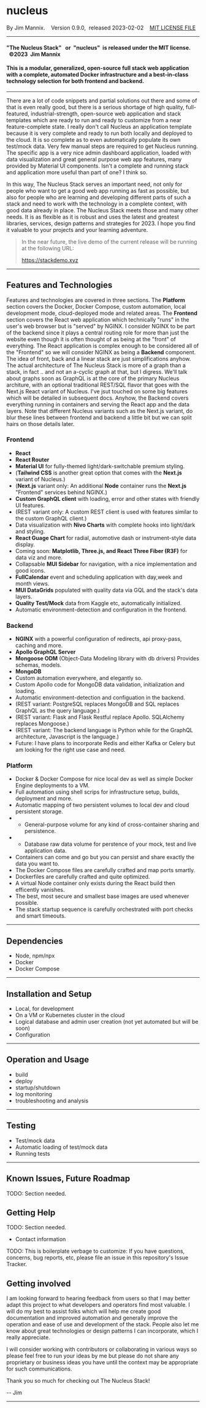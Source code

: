 # nucleus

By Jim Mannix. &nbsp;&nbsp;&nbsp;Version 0.9.0, &nbsp;released 2023-02-02 &nbsp;&nbsp;&nbsp;[MIT LICENSE FILE](LICENSE.md)



----

#### "The Nucleus Stack" &nbsp; or &nbsp;"nucleus" &nbsp;is released under the MIT license. &nbsp;&nbsp;&copy;2023 &nbsp;Jim Mannix

#### This is a modular, generalized, open-source full stack web application with a complete, automated Docker infrastructure and a best-in-class technology selection for both frontend and backend.

----

There are a lot of code snippets and partial solutions out there and some of that is even really good, but there is a serious shortage of high quality, full-featured, industrial-strength, open-source web application and stack templates which are ready to run and ready to customize from a near feature-complete state. I really don't call Nucleus an application template because it is very complete and ready to run both locally and deployed to the cloud. It is so complete as to even automatically populate its own test/mock data. Very few manual steps are required to get Nucleus running. The specific app is a very nice admin dashboard application, loaded with data visualization and great general purpose web app features, many provided by Material UI components. Isn't a complete and running stack and application more useful than part of one? I think so.

In this way, The Nucleus Stack serves an important need, not only for people who want to get a good web app running as fast as possible, but also for people who are learning and developing different parts of such a stack and need to work with the technology in a complete context, with good data already in place. The Nucleus Stack meets those and many other needs. It is as flexible as it is robust and uses the latest and greatest libraries, services, design patterns and strategies for 2023. I hope you find it valuable to your projects and your learning adventure.

>
> In the near future, the live demo of the current release will be running at the following URL:
> 
> https://stackdemo.xyz

----

## Features and Technologies

Features and technologies are covered in three sections. The **Platform** section covers the Docker, Docker Compose, custom automation, local development mode, cloud-deployed mode and related areas. The **Frontend** section covers the React web application which technically "runs" in the user's web browser but is "served" by NGINX. I consider NGINX to be part of the backend since it plays a central routing role for more than just the website even though it is often thought of as being at the "front" of everything. The React application is complex enough to be considered all of the "Frontend" so we will consider NGINX as being a **Backend** component. The idea of front, back and a linear stack are just simplifications anyhow. The actual architecture of The Nucleus Stack is more of a graph than a stack, in fact .. and not an a-cyclic graph at that, but I digress. We'll talk about graphs soon as GraphQL is at the core of the primary Nucleus architure, with an optional traditional REST/SQL flavor that goes with the Next.js React variant of Nucleus. I've jsut touched on some big features which will be detailed in subsequent docs. Anyhow, the Backend covers everything running in containers and serving the React app and the data layers. Note that different Nucleus variants such as the Next.js variant, do blur these lines between frontend and backend a little bit but we can split hairs on those details later.

### Frontend

- **React**
- **React Router**
- **Material UI** for fully-themed light/dark-switchable premium styling.
- (**Tailwind CSS** is another great option that comes with the **Next.js** variant of Nucleus.)
- (**Next.js** variant only: An additional **Node** container runs the **Next.js** "Frontend" services behind NGINX.)
- **Custom GraphQL client** with loading, error and other states with friendly UI features.
- (REST variant only: A custom REST client is used with features similar to the custom GraphQL client.)
- Data visualization with **Nivo Charts** with complete hooks into light/dark and styling.
- **React Guage Chart** for radial, automotive dash or instrument-style data display.
- Coming soon: **Matplotlib, Three.js, and React Three Fiber (R3F)** for data viz and more.
- Collapsable **MUI Sidebar** for navigation, with a nice implementation and good icons.
- **FullCalendar** event and scheduling application with day,week and month views.
- **MUI DataGrids** populated with quality data via GQL and the stack's data layers.
- **Quality Test/Mock** data from Kaggle etc, automatically initialized.
- Automatic environment-detection and configuration in the frontend.

### Backend

- **NGINX** with a powerful configuration of redirects, api proxy-pass, caching and more.
- **Apollo GraphQL Server**
- **Mongoose ODM** (Object-Data Modeling library with db drivers) Provides schemas, models.
- **MongoDB**
- Custom automation everywhere, and elegantly so.
- Custom Apollo code for MongoDB data validation, initialization and loading.
- Automatic environment-detection and configuation in the backend.
- (REST variant: PostgreSQL replaces MongoDB and SQL replaces GraphQL as the query language.)
- (REST variant: Flask and Flask Restful replace Apollo. SQLAlchemy replaces Mongoose.)
- (REST variant: The backend language is Python while for the GraphQL architecture, Javascript is the language.)
- Future: I have plans to incorporate Redis and either Kafka or Celery but am looking for the right use case and need.

### Platform

- Docker & Docker Compose for nice local dev as well as simple Docker Engine deployments to a VM.
- Full automation using shell scrips for infrastructure setup, builds, deployment and more.
- Automatic mapping of two persistent volumes to local dev and cloud persistent storage.
-  - General-purpose volume for any kind of cross-container sharing and persistence.
-  - Database raw data volume for perstence of your mock, test and live application data.
- Containers can come and go but you can persist and share exactly the data you want to.
- The Docker Compose files are carefully crafted and map ports smartly.
- Dockerfiles are carefully crafted and quite optimized.
- A virtual Node container only exists during the React build then efficently vanishes.
- The best, most secure and smallest base images are used whenever possible.
- The stack startup sequence is carefully orchestrated with port checks and smart timeouts.

----

## Dependencies

- Node, npm/npx
- Docker
- Docker Compose

----

## Installation and Setup

- Local, for development
- On a VM or Kubernetes cluster in the cloud
- Logical database and admin user creation (not yet automated but will be soon)
- Configuration

----

## Operation and Usage

- build
- deploy
- startup/shutdown
- log monitoring
- troubleshooting and analysis

----

## Testing

- Test/mock data
- Automatic loading of test/mock data
- Running tests

----

## Known Issues, Future Roadmap

TODO: Section needed.

## Getting Help

TODO: Section needed.
- Contact information


TODO: This is boilerplate verbage to customize: If you have questions, concerns, bug reports, etc, please file an issue in this repository's Issue Tracker.

## Getting involved

I am looking forward to hearing feedback from users so that I may better adapt this project to what developers and operators find most valuable. I will do my best to assist folks which will help me create good documentation and improved automation and generally improve the operation and ease of use and development of the stack. People also let me know about great technologies or design patterns I can incorporate, which I really appreciate.

I will consider working with contributors or collaborating in various ways so please feel free  to run your ideas by me but please do not share any proprietary or business ideas you have until the context may be appropriate for such communications.

Thank you so much for checking out The Nucleus Stack!

-- Jim

----
